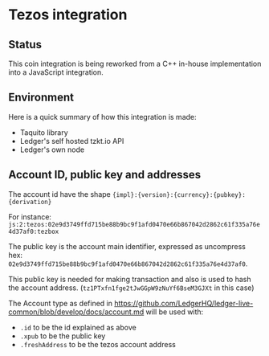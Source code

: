 # Tezos integration

## Status

This coin integration is being reworked from a C++ in-house implementation into a JavaScript integration.

## Environment

Here is a quick summary of how this integration is made:

- Taquito library
- Ledger's self hosted tzkt.io API
- Ledger's own node

## Account ID, public key and addresses

The account id have the shape `{impl}:{version}:{currency}:{pubkey}:{derivation}`

For instance: `js:2:tezos:02e9d3749ffd715be88b9bc9f1afd0470e66b867042d2862c61f335a76e4d37af0:tezbox`

The public key is the account main identifier, expressed as uncompress hex: `02e9d3749ffd715be88b9bc9f1afd0470e66b867042d2862c61f335a76e4d37af0`.

This public key is needed for making transaction and also is used to hash the account address. (`tz1PTxfn1fge2tJwGGpW9zNuYf6BseM3GJXt` in this case)

The Account type as defined in https://github.com/LedgerHQ/ledger-live-common/blob/develop/docs/account.md will be used with:
- `.id` to be the id explained as above
- `.xpub` to be the public key
- `.freshAddress` to be the tezos account address